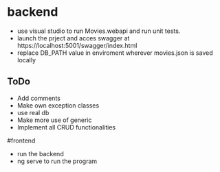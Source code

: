 # backend

- use visual studio to run Movies.webapi and run unit tests.
- launch the prject and acces swagger at https://localhost:5001/swagger/index.html
- replace DB_PATH value in enviroment wherever movies.json is saved locally
## ToDo
- Add comments
- Make own exception classes
- use real db
- Make more use of generic
- Implement all CRUD functionalities

#frontend
- run the backend
- ng serve to run the program


